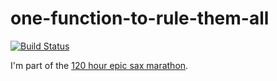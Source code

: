 # one-function-to-rule-them-all

[![Build Status](https://travis-ci.org/biserkov/one-function-to-rule-them-all.png?branch=master)](https://travis-ci.org/biserkov/one-function-to-rule-them-all)

I'm part of the [120 hour epic sax marathon](http://iloveponies.github.com/120-hour-epic-sax-marathon/).
